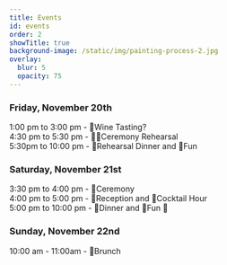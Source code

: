 ```yaml
---
title: Events
id: events
order: 2
showTitle: true
background-image: /static/img/painting-process-2.jpg
overlay:
  blur: 5
  opacity: 75
---
```

### **Friday, November 20th**

1:00 pm to 3:00 pm - 🚂Wine Tasting?\
4:30 pm to 5:30 pm - 🧑‍🎓Ceremony Rehearsal\
5:30pm to 10:00 pm - 🌮Rehearsal Dinner and 💃Fun

### **Saturday, November 21st**

3:30 pm to 4:00 pm - 💍Ceremony\
4:00 pm to 5:00 pm - 🎊Reception and 🍾Cocktail Hour\
5:00 pm to 10:00 pm - 🍕Dinner and 🕺Fun 🌭

### **Sunday, November 22nd**

10:00 am - 11:00am - 🥂Brunch
